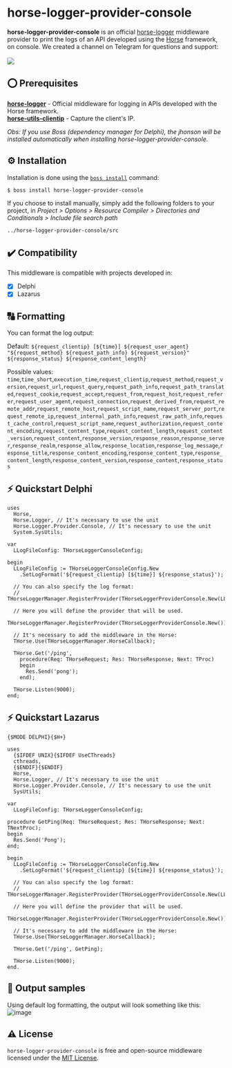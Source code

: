 # horse-logger-provider-console
<b>horse-logger-provider-console</b> is an official <a href="https://github.com/HashLoad/horse-logger">horse-logger</a> middleware provider to print the logs of an API developed using the <a href="https://github.com/HashLoad/horse">Horse</a> framework, on console. We created a channel on Telegram for questions and support:<br><br>
<a href="https://t.me/hashload">
  <img src="https://img.shields.io/badge/telegram-join%20channel-7289DA?style=flat-square">
</a>

## ⭕ Prerequisites
[**horse-logger**](https://github.com/HashLoad/horse-logger) - Official middleware for logging in APIs developed with the Horse framework.<br>
[**horse-utils-clientip**](https://github.com/dliocode/horse-utils-clientip) - Capture the client's IP.

*Obs: If you use Boss (dependency manager for Delphi), the jhonson will be installed automatically when installing horse-logger-provider-console.*

## ⚙️ Installation
Installation is done using the [`boss install`](https://github.com/HashLoad/boss) command:
``` sh
$ boss install horse-logger-provider-console
```
If you choose to install manually, simply add the following folders to your project, in *Project > Options > Resource Compiler > Directories and Conditionals > Include file search path*
```
../horse-logger-provider-console/src
```

## ✔️ Compatibility
This middleware is compatible with projects developed in:
- [X] Delphi
- [X] Lazarus

## 🔠 Formatting
You can format the log output:

Default: `${request_clientip} [${time}] ${request_user_agent} "${request_method} ${request_path_info} ${request_version}" ${response_status} ${response_content_length}`

Possible values: `time`,`time_short`,`execution_time`,`request_clientip`,`request_method`,`request_version`,`request_url`,`request_query`,`request_path_info`,`request_path_translated`,`request_cookie`,`request_accept`,`request_from`,`request_host`,`request_referer`,`request_user_agent`,`request_connection`,`request_derived_from`,`request_remote_addr`,`request_remote_host`,`request_script_name`,`request_server_port`,`request_remote_ip`,`request_internal_path_info`,`request_raw_path_info`,`request_cache_control`,`request_script_name`,`request_authorization`,`request_content_encoding`,`request_content_type`,`request_content_length`,`request_content_version`,`request_content`,`response_version`,`response_reason`,`response_server`,`response_realm`,`response_allow`,`response_location`,`response_log_message`,`response_title`,`response_content_encoding`,`response_content_type`,`response_content_length`,`response_content_version`,`response_content`,`response_status`

## ⚡️ Quickstart Delphi
```delphi
uses
  Horse,
  Horse.Logger, // It's necessary to use the unit
  Horse.Logger.Provider.Console, // It's necessary to use the unit
  System.SysUtils;

var
  LLogFileConfig: THorseLoggerConsoleConfig;

begin
  LLogFileConfig := THorseLoggerConsoleConfig.New
    .SetLogFormat('${request_clientip} [${time}] ${response_status}');

  // You can also specify the log format:
  // THorseLoggerManager.RegisterProvider(THorseLoggerProviderConsole.New(LLogFileConfig));

  // Here you will define the provider that will be used.
  THorseLoggerManager.RegisterProvider(THorseLoggerProviderConsole.New());

  // It's necessary to add the middleware in the Horse:
  THorse.Use(THorseLoggerManager.HorseCallback);

  THorse.Get('/ping',
    procedure(Req: THorseRequest; Res: THorseResponse; Next: TProc)
    begin
      Res.Send('pong');
    end);

  THorse.Listen(9000);
end;
```

## ⚡️ Quickstart Lazarus
```delphi
{$MODE DELPHI}{$H+}

uses
  {$IFDEF UNIX}{$IFDEF UseCThreads}
  cthreads,
  {$ENDIF}{$ENDIF}
  Horse,
  Horse.Logger, // It's necessary to use the unit
  Horse.Logger.Provider.Console, // It's necessary to use the unit
  SysUtils;

var
  LLogFileConfig: THorseLoggerConsoleConfig;

procedure GetPing(Req: THorseRequest; Res: THorseResponse; Next: TNextProc);
begin
  Res.Send('Pong');
end;

begin
  LLogFileConfig := THorseLoggerConsoleConfig.New
    .SetLogFormat('${request_clientip} [${time}] ${response_status}');

  // You can also specify the log format:
  // THorseLoggerManager.RegisterProvider(THorseLoggerProviderConsole.New(LLogFileConfig));

  // Here you will define the provider that will be used.
  THorseLoggerManager.RegisterProvider(THorseLoggerProviderConsole.New());

  // It's necessary to add the middleware in the Horse:
  THorse.Use(THorseLoggerManager.HorseCallback);

  THorse.Get('/ping', GetPing);

  THorse.Listen(9000);
end.
```

## 📝 Output samples
Using default log formatting, the output will look something like this:
![image](https://user-images.githubusercontent.com/16382981/136378628-30c7fa6f-7d27-4faa-a8f9-7356b547099a.png)

## ⚠️ License
`horse-logger-provider-console` is free and open-source middleware licensed under the [MIT License](https://github.com/HashLoad/horse-logger-provider-console/blob/master/LICENSE).
